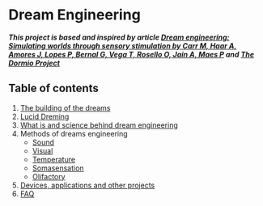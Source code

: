 # Dream Engineering
***This project is based  and inspired by article [Dream engineering: Simulating worlds through sensory stimulation by Carr M, Haar A, Amores J, Lopes P, Bernal G, Vega T, Rosello O, Jain A, Maes P](https://www.sciencedirect.com/science/article/pii/S1053810020300325) and [The Dormio Project](https://www.media.mit.edu/projects/sleep-creativity/overview/)***

## Table of contents
1. [The building of the dreams](DREAMS.md) 
2. [Lucid Dreming](LUCID.md)
3. [What is and science behind dream engineering](DREAMENG.md)
4. Methods of dreams engineering
    - [Sound](SOUND.md)
    - [Visual](VISUAL.md)
    - [Temperature](TEMPERATURE.md)
    - [Somasensation](SOMASENSATION.md)
    - [Olifactory](OLIFACTORY.md)
3. [Devices, applications and other projects](PROJECTS.md)
4. [FAQ](FAQ.md)
